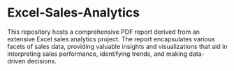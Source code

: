 # Excel-Sales-Analytics
This repository hosts a comprehensive PDF report derived from an extensive Excel sales analytics project. The report encapsulates various facets of sales data, providing valuable insights and visualizations that aid in interpreting sales performance, identifying trends, and making data-driven decisions.
